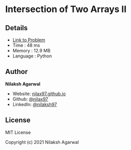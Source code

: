 # Intersection of Two Arrays II


## Details

* [Link to Problem](https://leetcode.com/problems/intersection-of-two-arrays-ii/)
* Time : 48 ms
* Memory : 12.9 MB
* Language : Python

## Author

**Nilaksh Agarwal**

* Website: [nilax97.github.io](https://nilax97.github.io/)
* Github: [@nilax97](https://github.com/nilax97)
* LinkedIn: [@nilaksh97](https://linkedin.com/in/nilaksh97)

## License

MIT License

Copyright (c) 2021 Nilaksh Agarwal
